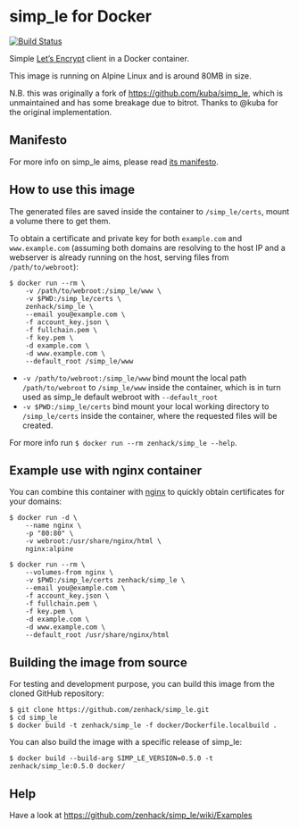 simp_le for Docker
========

[![Build Status](https://travis-ci.org/zenhack/simp_le.svg)](https://travis-ci.org/zenhack/simp_le)

Simple [Let’s Encrypt](https://letsencrypt.org/) client in a Docker container.

This image is running on Alpine Linux and is around 80MB in size.

N.B. this was originally a fork of https://github.com/kuba/simp_le, which is unmaintained and has some breakage due to bitrot. Thanks to @kuba for the original implementation.


Manifesto
---------

For more info on simp_le aims, please read [its manifesto](https://github.com/zenhack/simp_le/blob/master/README.rst#manifesto).

How to use this image
--------

The generated files are saved inside the container to `/simp_le/certs`, mount a volume there to get them.

To obtain a certificate and private key for both `example.com` and `www.example.com` (assuming both domains are resolving to the host IP and a webserver is already running on the host, serving files from `/path/to/webroot`):

```
$ docker run --rm \
    -v /path/to/webroot:/simp_le/www \
    -v $PWD:/simp_le/certs \
    zenhack/simp_le \
    --email you@example.com \
    -f account_key.json \
    -f fullchain.pem \
    -f key.pem \
    -d example.com \
    -d www.example.com \
    --default_root /simp_le/www
```

- `-v /path/to/webroot:/simp_le/www` bind mount the local path `/path/to/webroot` to `/simp_le/www` inside the container, which is in turn used as simp_le default webroot with `--default_root`
- `-v $PWD:/simp_le/certs` bind mount your local working directory to `/simp_le/certs` inside the container, where the requested files will be created.

For more info run `$ docker run --rm zenhack/simp_le --help`.

Example use with nginx container
--------

You can combine this container with [nginx](https://hub.docker.com/_/nginx/) to quickly obtain certificates for your domains:

```
$ docker run -d \
    --name nginx \
    -p "80:80" \
    -v webroot:/usr/share/nginx/html \
    nginx:alpine
```
```
$ docker run --rm \
    --volumes-from nginx \
    -v $PWD:/simp_le/certs zenhack/simp_le \
    --email you@example.com \
    -f account_key.json \
    -f fullchain.pem \
    -f key.pem \
    -d example.com \
    -d www.example.com \
    --default_root /usr/share/nginx/html
```

Building the image from source
--------

For testing and development purpose, you can build this image from the cloned GitHub repository:

```
$ git clone https://github.com/zenhack/simp_le.git
$ cd simp_le
$ docker build -t zenhack/simp_le -f docker/Dockerfile.localbuild .
```

You can also build the image with a specific release of simp_le:

```
$ docker build --build-arg SIMP_LE_VERSION=0.5.0 -t zenhack/simp_le:0.5.0 docker/
```

Help
--------

Have a look at https://github.com/zenhack/simp_le/wiki/Examples
